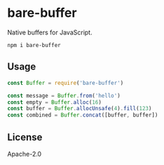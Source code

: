 # bare-buffer

Native buffers for JavaScript.

```
npm i bare-buffer
```

## Usage

```js
const Buffer = require('bare-buffer')

const message = Buffer.from('hello')
const empty = Buffer.alloc(16)
const buffer = Buffer.allocUnsafe(4).fill(123)
const combined = Buffer.concat([buffer, buffer])
```

## License

Apache-2.0

